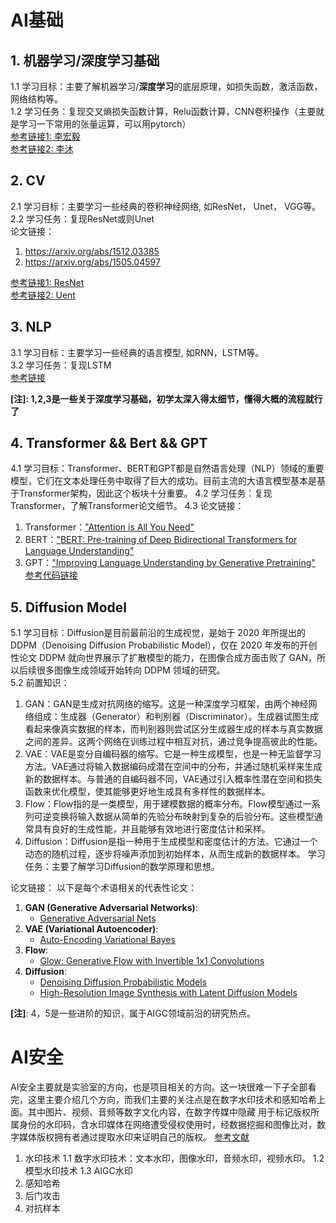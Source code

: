 # AI基础
## 1. 机器学习/深度学习基础   
1.1 学习目标：主要了解机器学习/**深度学习**的底层原理，如损失函数，激活函数，网络结构等。  
1.2 学习任务：复现交叉熵损失函数计算，Relu函数计算，CNN卷积操作（主要就是学习一下常用的张量运算，可以用pytorch）  
[参考链接1: 李宏毅](https://www.bilibili.com/video/BV1ou411N7X3/?spm_id_from=333.337.search-card.all.click&vd_source=ee5d618c255e7677033d82f9c5a69af1)  
[参考链接2: 李沐](https://zh-v2.d2l.ai/)  
  
## 2. CV
2.1 学习目标：主要学习一些经典的卷积神经网络, 如ResNet， Unet， VGG等。   
2.2 学习任务：复现ResNet或则Unet  
论文链接：  
1. https://arxiv.org/abs/1512.03385
2. https://arxiv.org/abs/1505.04597
 
[参考链接1: ResNet](https://github.com/rishivar/Resnet-18)  
[参考链接2: Uent](https://github.com/milesial/Pytorch-UNet)

## 3. NLP
3.1 学习目标：主要学习一些经典的语言模型, 如RNN，LSTM等。   
3.2 学习任务：复现LSTM  
[参考链接](https://github.com/yangwohenmai/LSTM)

**[注]: 1,2,3是一些关于深度学习基础，初学太深入得太细节，懂得大概的流程就行了**

## 4. Transformer && Bert && GPT 
4.1 学习目标：Transformer、BERT和GPT都是自然语言处理（NLP）领域的重要模型，它们在文本处理任务中取得了巨大的成功。目前主流的大语言模型基本是基于Transformer架构，因此这个板块十分重要。
4.2 学习任务：复现Transformer，了解Transformer论文细节。
4.3 论文链接：
1. Transformer：["Attention is All You Need"](https://arxiv.org/abs/1706.03762)  
2. BERT：["BERT: Pre-training of Deep Bidirectional Transformers for Language Understanding"](https://arxiv.org/abs/1810.04805)  
3. GPT：["Improving Language Understanding by Generative Pretraining"](https://cdn.openai.com/research-covers/language-unsupervised/language_understanding_paper.pdf)  
[参考代码链接](https://github.com/Hlufies/Algorithm_Learning/tree/main/Code/Transformer)

## 5. Diffusion Model
5.1 学习目标：Diffusion是目前最前沿的生成视觉，是始于 2020 年所提出的 DDPM（Denoising Diffusion Probabilistic Model），仅在 2020 年发布的开创性论文 DDPM 就向世界展示了扩散模型的能力，在图像合成方面击败了 GAN，所以后续很多图像生成领域开始转向 DDPM 领域的研究。  
5.2 前置知识：
1. GAN：GAN是生成对抗网络的缩写。这是一种深度学习框架，由两个神经网络组成：生成器（Generator）和判别器（Discriminator）。生成器试图生成看起来像真实数据的样本，而判别器则尝试区分生成器生成的样本与真实数据之间的差异。这两个网络在训练过程中相互对抗，通过竞争提高彼此的性能。    
2. VAE：VAE是变分自编码器的缩写。它是一种生成模型，也是一种无监督学习方法。VAE通过将输入数据编码成潜在空间中的分布，并通过随机采样来生成新的数据样本。与普通的自编码器不同，VAE通过引入概率性潜在空间和损失函数来优化模型，使其能够更好地生成具有多样性的数据样本。  
3. Flow：Flow指的是一类模型，用于建模数据的概率分布。Flow模型通过一系列可逆变换将输入数据从简单的先验分布映射到复杂的后验分布。这些模型通常具有良好的生成性能，并且能够有效地进行密度估计和采样。
4. Diffusion：Diffusion是指一种用于生成模型和密度估计的方法。它通过一个动态的随机过程，逐步将噪声添加到初始样本，从而生成新的数据样本。
学习任务：主要了解学习Diffusion的数学原理和思想。  

论文链接：
以下是每个术语相关的代表性论文：

1. **GAN (Generative Adversarial Networks)**:
   - [Generative Adversarial Nets](https://arxiv.org/abs/1406.2661)
2. **VAE (Variational Autoencoder)**:
   - [Auto-Encoding Variational Bayes](https://arxiv.org/abs/1312.6114)
3. **Flow**:
   - [Glow: Generative Flow with Invertible 1x1 Convolutions](https://arxiv.org/abs/1807.03039)
4. **Diffusion**:
   - [Denoising Diffusion Probabilistic Models](https://arxiv.org/abs/2006.11239)
   - [High-Resolution Image Synthesis with Latent Diffusion Models](https://arxiv.org/abs/2112.10752)
 
**[注]**: 4，5是一些进阶的知识，属于AIGC领域前沿的研究热点。
# AI安全
AI安全主要就是实验室的方向，也是项目相关的方向。这一块很难一下子全部看完，这里主要介绍几个方向，而我们主要的关注点是在数字水印技术和感知哈希上面。其中图片、视频、音频等数字文化内容，在数字传媒中隐藏
用于标记版权所属身份的水印码，含水印媒体在网络遭受侵权使用时，经数据挖掘和图像比对，数字媒体版权拥有者通过提取水印来证明自己的版权。
[参考文献](https://github.com/THUYimingLi/backdoor-learning-resources)
1. 水印技术
   1.1 数字水印技术：文本水印，图像水印，音频水印，视频水印。
   1.2 模型水印技术
   1.3 AIGC水印
3. 感知哈希
4. 后门攻击
5. 对抗样本

